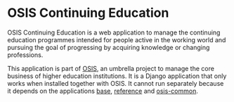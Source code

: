 # OSIS Continuing Education

OSIS Continuing Education is a web application to manage the continuing education programmes
intended for people active in the working world and pursuing the goal of progressing
by acquiring knowledge or changing professions.

This application is part of [OSIS](osis), an umbrella project to manage the 
core business of higher education institutions. It is a Django application that
only works when installed together with OSIS. It cannot run separately because
it depends on the applications [base](base), [reference](reference) and 
[osis-common](osis-common).

[OSIS]: https://www.github.com/uclouvain/osis
[base]: https://github.com/uclouvain/osis/tree/dev/base
[reference]: https://github.com/uclouvain/osis/tree/dev/reference
[osis-common]: https://github.com/uclouvain/osis-common

